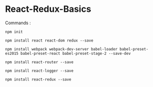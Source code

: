 # React-Redux-Basics

Commands :

`npm init`

`npm install react react-dom redux --save`

`npm install webpack webpack-dev-server babel-loader babel-preset-es2015 babel-preset-react babel-preset-stage-2 --save-dev`

`npm install react-router --save`

`npm install react-logger --save`

`npm install react-redux --save`
